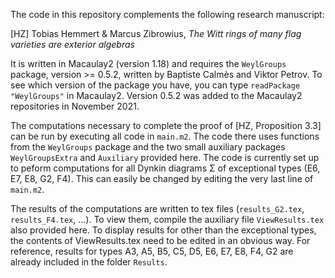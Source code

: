 


The code in this repository complements the following research manuscript:

[HZ] Tobias Hemmert & Marcus Zibrowius, *The Witt rings of many flag varieties are exterior algebras*

It is written in Macaulay2 (version 1.18) and requires the `WeylGroups` package, version >= 0.5.2, written by Baptiste Calmès and Viktor Petrov.  To see which version of the package you have, you can type `readPackage "WeylGroups"` in Macaulay2.  Version 0.5.2 was added to the Macaulay2 repositories in November 2021.

The computations necessary to complete the proof of [HZ, Proposition 3.3] can be run by executing all code in `main.m2`.  The code there uses functions from the `WeylGroups` package and the two small auxiliary packages `WeylGroupsExtra` and `Auxiliary` provided here.  The code is currently set up to peform computations for all Dynkin diagrams Σ of exceptional types (E6, E7, E8, G2, F4).  This can easily be changed by editing the very last line of `main.m2`.

The results of the computations are written to tex files (`results_G2.tex`, `results_F4.tex`, ...).  To view them, compile the auxiliary file `ViewResults.tex` also provided here.  To display results for other than the exceptional types, the contents of ViewResults.tex need to be edited in an obvious way.  For reference, results for types A3, A5, B5, C5, D5, E6, E7, E8, F4, G2 are already included in the folder `Results`.

